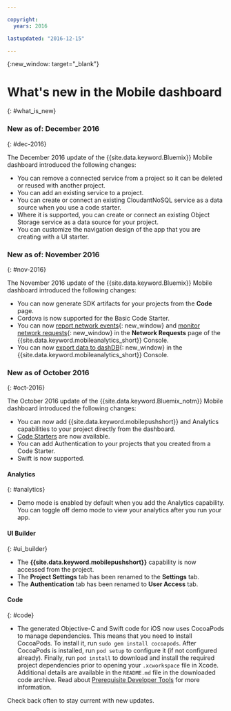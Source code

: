 ```yaml
---

copyright:
  years: 2016

lastupdated: "2016-12-15"

---
```

{:new_window: target="_blank"}

# What's new in the Mobile dashboard
{: #what_is_new}


### New as of: December 2016
{: #dec-2016}

The December 2016 update of the {{site.data.keyword.Bluemix}} Mobile dashboard introduced the following changes:

   * You can remove a connected service from a project so it can be deleted or reused with another project. 
   * You can add an existing service to a project.
   * You can create or connect an existing CloudantNoSQL service as a data source when you use a code starter.
   * Where it is supported, you can create or connect an existing Object Storage service as a data source for your project.
   * You can customize the navigation design of the app that you are creating with a UI starter. 
   



### New as of: November 2016
{: #nov-2016}

The November 2016 update of the {{site.data.keyword.Bluemix}} Mobile dashboard introduced the following changes:

   * You can now generate SDK artifacts for your projects from the **Code** page.
   * Cordova is now supported for the Basic Code Starter.
   * You can now [report network events](/docs/services/mobileanalytics/sdk.html#network-requests){: new_window} and [monitor network requests](/docs/services/mobileanalytics/app-monitoring.html#monitor-network-requests){: new_window} in the **Network Requests** page of the {{site.data.keyword.mobileanalytics_short}} Console.
   * You can now [export data to dashDB](/docs/services/mobileanalytics/app-monitoring.html#dashdb){: new_window} in the {{site.data.keyword.mobileanalytics_short}} Console.


### New as of October 2016
{: #oct-2016}

The October 2016 update of the {{site.data.keyword.Bluemix_notm}} Mobile dashboard introduced the following changes:

   * You can now add {{site.data.keyword.mobilepushshort}} and Analytics capabilities to your project directly from the dashboard.
   * [Code Starters](starters.html#Code_Starter) are now available.
   * You can add Authentication to your projects that you created from a Code Starter.
   * Swift is now supported.


#### Analytics
{: #analytics}

   * Demo mode is enabled by default when you add the Analytics capability. You can toggle off demo mode to view your analytics after you run your app.


#### UI Builder
{: #ui_builder}

   * The **{{site.data.keyword.mobilepushshort}}** capability is now accessed from the project.
   * The **Project Settings** tab has been renamed to the **Settings** tab.
   * The **Authentication** tab has been renamed to **User Access** tab.


#### Code
{: #code}

   * The generated Objective-C and Swift code for iOS now uses CocoaPods to manage dependencies. This means that you need to install CocoaPods. To install it, run `sudo gem install cocoapods`. After CocoaPods is installed, run `pod setup` to configure it (if not configured already). Finally, run `pod install` to download and install the required project dependencies prior to opening your `.xcworkspace` file in Xcode. Additional details are available in the `README.md` file in the downloaded code archive. Read about [Prerequisite Developer Tools](get_code.html#prereq-dev-tools) for more information.

Check back often to stay current with new updates.
